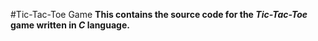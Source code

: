 #Tic-Tac-Toe Game
__This contains the source code for the _*Tic-Tac-Toe*_ game written in _C_ language.__